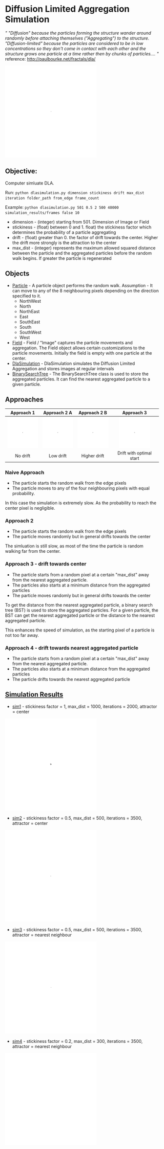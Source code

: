 # Diffusion Limited Aggregation Simulation
<i>" "Diffusion" because the particles forming the structure wander around randomly before attaching themselves ("Aggregating") to the structure. "Diffusion-limited" because the particles are considered to be in low concentrations so they don't come in contact with each other and the structure grows one particle at a time rather then by chunks of particles.... "</i> 
reference: http://paulbourke.net/fractals/dla/

<img src="simulation_results/sim_5_loop.gif" width="300" height="300" />

## Objective:
Computer simluate DLA. 


Run:
`python dlasimulation.py dimension stickiness drift max_dist iteration folder_path from_edge frame_count`

Example: ``python dlasimulation.py 501 0.5 2 500 40000 simulation_results/frames false 10 ``

* dimension - (integer) starting from 501. Dimension of Image or Field
* stickiness - (float) between 0 and 1. float) the stickiness factor which determines the probability of a particle aggregating
* drift - (float) greater than 0. the factor of drift towards the center. Higher the drift more strongly is the attraction to the center
* max_dist - (integer) represents the maximum allowed squared distance between 
the particle and the aggregated particles before the random walk begins.
 If greater the particle is regenerated
 
 ## Objects
 * [Particle](Particle.py) - A particle object performs the random walk. Assumption -  It can move to any of the 8 neighbouring pixels depending on the direction specified to it. 
    - NorthWest
    - North
    - NorthEast
    - East
    - SouthEast
    - South
    - SouthWest
    - West
 * [Field](Field.py) - Field / "Image" captures the particle movements and aggregation. The Field object allows certain customizations to the particle movements. Initially the field is empty with one particle at the center.
 * [DlaSimulation](dlasimulation.py) - DlaSimulation simulates the Diffusion Limited Aggregation and stores 
 images at regular intervals
 * [BinarySearchTree](BST.py) - The BinarySearchTree class is used to store the aggregated particles. It can find the nearest aggregated particle to a given particle. 
  
 ## Approaches
 |Approach 1 |Approach 2 A| Approach 2 B| Approach 3|
 |:---:|:---:|:---:|:---:|
 |![dla_1](simulation_results/randomwalk1.gif "low_drift")|![dla_1](simulation_results/randomwalk2.gif "low_drift")|![dla_1](simulation_results/randomwalk2_2.gif "low_drift")|![dla_1](simulation_results/randomwalk3.gif "low_drift")|
|No drift|Low drift|Higher drift|Drift with optimal start|
 ### Naive Approach 
  - The particle starts the random walk from the edge pixels
  - The particle moves to any of the four neighbouring pixels with equal probability.
 
 In this case the simulation is extremely slow. As the probability to reach the center pixel is negligible.
 
 ### Approach 2
   - The particle starts the random walk from the edge pixels
   - The particle moves randomly but in general drifts towards the center
   
  The simluation is still slow, as most of the time the particle is random walking far from the center.

   
 ### Approach 3 - drift towards center
   - The particle starts from a random pixel at a certain "max_dist" away from the nearest aggregated particle.
   - The particles also starts at a minimum distance from the aggregated particles
   - The particle moves randomly but in general drifts towards the center
     
   To get the distance from the nearest aggregated particle, a binary search tree (BST) is used to store the aggregated particles. 
   For a given particle, the BST can get the nearest aggregated particle or the distance to the nearest aggregated particle.
  
   
   This enhances the speed of simulation, as the starting pixel of a particle is not too far away.  

 ### Approach 4 - drift towards nearest aggregated particle
   - The particle starts from a random pixel at a certain "max_dist" away from the nearest aggregated particle.
   - The particles also starts at a minimum distance from the aggregated particles
   - The particle drifts towards the nearest aggregated particle

 ## [Simulation Results](simulation_results)
 * [sim1](simulation_results/sim1) - stickiness factor = 1, max_dist = 1000, iterations = 2000, attractor = center
 <img src="simulation_results/sim_1_loop.gif" width="300" height="300" />
 
 * [sim2](simulation_results/sim4) -  stickiness factor = 0.5, max_dist = 500, iterations = 3500, attractor = center
 <img src="simulation_results/sim_4_loop.gif" width="300" height="300" />
 
  * [sim3](simulation_results/sim5) -  stickiness factor = 0.5, max_dist = 500, iterations = 3500, attractor = nearest neighbour
 <img src="simulation_results/sim_5_loop.gif" width="300" height="300" />
 
  * [sim4](simulation_results/sim8) -  stickiness factor = 0.2, max_dist = 300, iterations = 3500, attractor = nearest neighbour
 <img src="simulation_results/sim_8_loop.gif" width="300" height="300" />
 
